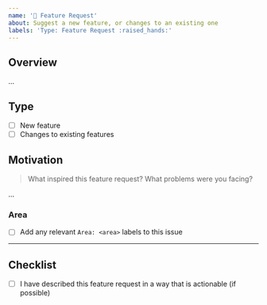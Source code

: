 ```yaml
---
name: '🙌 Feature Request'
about: Suggest a new feature, or changes to an existing one
labels: 'Type: Feature Request :raised_hands:'
---
```


## Overview

...

## Type

- [ ] New feature
- [ ] Changes to existing features

## Motivation

> What inspired this feature request? What problems were you facing?

...

### Area

- [ ] Add any relevant `Area: <area>` labels to this issue

---

## Checklist

- [ ] I have described this feature request in a way that is actionable (if possible)
